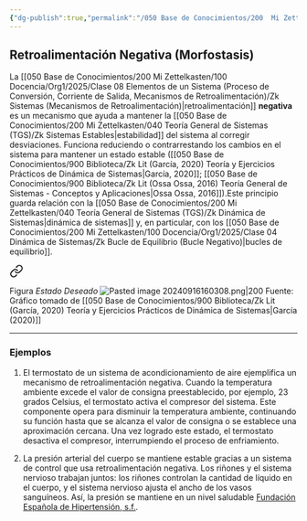```yaml
---
{"dg-publish":true,"permalink":"/050 Base de Conocimientos/200  Mi Zettelkasten/100 Docencia/Org1/2025/Clase 08 Elementos de un Sistema (Proceso de Conversión, Corriente de Salida, Mecanismos de Retroalimentación)/Zk Sistemas (Mecanismos de Retroalimentación Negativa o Morfostasis)/","tags":["digitalGarden","retroalimentación"]}
---
```


## Retroalimentación Negativa (Morfostasis)

La [[050 Base de Conocimientos/200  Mi Zettelkasten/100 Docencia/Org1/2025/Clase 08 Elementos de un Sistema (Proceso de Conversión, Corriente de Salida, Mecanismos de Retroalimentación)/Zk Sistemas (Mecanismos de Retroalimentación)\|retroalimentación]] **negativa** es un mecanismo que ayuda a mantener la [[050 Base de Conocimientos/200  Mi Zettelkasten/040 Teoría General de Sistemas (TGS)/Zk Sistemas Estables\|estabilidad]] del sistema al corregir desviaciones. Funciona reduciendo o contrarrestando los cambios en el sistema para mantener un estado estable ([[050 Base de Conocimientos/900 Biblioteca/Zk Lit (García, 2020) Teoría y Ejercicios Prácticos de Dinámica de Sistemas\|García, 2020]]; [[050 Base de Conocimientos/900 Biblioteca/Zk Lit (Ossa Ossa, 2016) Teoría General de Sistemas -  Conceptos y Aplicaciones\|Ossa Ossa, 2016]]).Este principio guarda relación con la [[050 Base de Conocimientos/200  Mi Zettelkasten/040 Teoría General de Sistemas (TGS)/Zk Dinámica de Sistemas\|dinámica de sistemas]] y, en particular, con los [[050 Base de Conocimientos/200  Mi Zettelkasten/100 Docencia/Org1/2025/Clase 04 Dinámica de Sistemas/Zk Bucle de Equilibrio (Bucle Negativo)\|bucles de equilibrio]].


<div class="transclusion internal-embed is-loaded"><a class="markdown-embed-link" href="/050 Base de Conocimientos/200  Mi Zettelkasten/040 Teoría General de Sistemas (TGS)/Zk Sistemas Estables/#9536f4" aria-label="Open link"><svg xmlns="http://www.w3.org/2000/svg" width="24" height="24" viewBox="0 0 24 24" fill="none" stroke="currentColor" stroke-width="2" stroke-linecap="round" stroke-linejoin="round" class="svg-icon lucide-link"><path d="M10 13a5 5 0 0 0 7.54.54l3-3a5 5 0 0 0-7.07-7.07l-1.72 1.71"></path><path d="M14 11a5 5 0 0 0-7.54-.54l-3 3a5 5 0 0 0 7.07 7.07l1.71-1.71"></path></svg></a><div class="markdown-embed">



Figura
_Estado Deseado_
![Pasted image 20240916160308.png|200](/img/user/050%20Base%20de%20Conocimientos/200%20%20Mi%20Zettelkasten/040%20Teor%C3%ADa%20General%20de%20Sistemas%20(TGS)/000%20Adjuntos/Pasted%20image%2020240916160308.png)
Fuente:  Gráfico tomado de [[050 Base de Conocimientos/900 Biblioteca/Zk Lit (García, 2020) Teoría y Ejercicios Prácticos de Dinámica de Sistemas\|García (2020)]] 

</div></div>


----

### Ejemplos

1. El termostato de un sistema de acondicionamiento de aire ejemplifica un mecanismo de retroalimentación negativa. Cuando la temperatura ambiente excede el valor de consigna preestablecido, por ejemplo, 23 grados Celsius, el termostato activa el compresor del sistema. Este componente opera para disminuir la temperatura ambiente, continuando su función hasta que se alcanza el valor de consigna o se establece una aproximación cercana. Una vez logrado este estado, el termostato desactiva el compresor, interrumpiendo el proceso de enfriamiento.

2. La presión arterial del cuerpo se mantiene estable gracias a un sistema de control que usa retroalimentación negativa. Los riñones y el sistema nervioso trabajan juntos: los riñones controlan la cantidad de líquido en el cuerpo, y el sistema nervioso ajusta el ancho de los vasos sanguíneos. Así, la presión se mantiene en un nivel saludable [Fundación Española de Hipertensión, s.f.](https://fundaciondelcorazon.com/prevencion/riesgo-cardiovascular/hipertension-tension-alta.html).